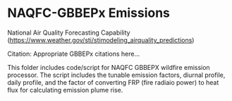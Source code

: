 # NAQFC-GBBEPx Emissions
National Air Quality Forecasting Capability
(https://www.weather.gov/sti/stimodeling_airquality_predictions)


Citation:  Appropriate GBBEPx citations here...

This folder includes code/script for NAQFC GBBEPX wildfire emission processor.
The script includes the tunable emission factors, diurnal profile, daily profile, and
the factor of converting FRP (fire radiaio power) to heat flux for calculating 
emission plume rise. 
